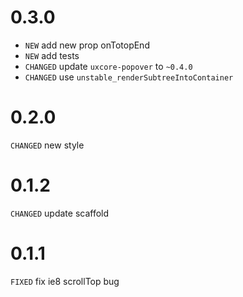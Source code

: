 # 0.3.0

* `NEW` add new prop onTotopEnd
* `NEW` add tests
* `CHANGED` update `uxcore-popover` to `~0.4.0`
* `CHANGED` use `unstable_renderSubtreeIntoContainer`

# 0.2.0

`CHANGED` new style

# 0.1.2

`CHANGED` update scaffold

# 0.1.1

`FIXED` fix ie8 scrollTop bug 